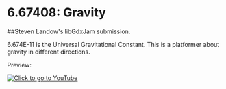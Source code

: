 # 6.67408: Gravity
##Steven Landow's libGdxJam submission. 

6.674E-11 is the Universal Gravitational Constant. This is a platformer about gravity in different directions. 

Preview:

[![Click to go to YouTube](http://img.youtube.com/vi/pCILzxQMsDo/0.jpg)](http://www.youtube.com/watch?v=pCILzxQMsDo)